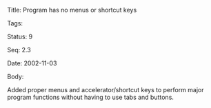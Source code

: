 Title:  Program has no menus or shortcut keys

Tags:   

Status: 9

Seq:    2.3

Date:   2002-11-03

Body:

Added proper menus and accelerator/shortcut keys to perform major program functions without having to use tabs and buttons.
